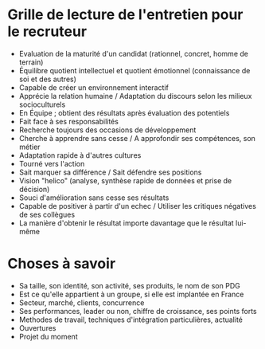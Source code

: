 Grille de lecture de l'entretien pour le recruteur
==================================================

- Evaluation de la maturité d'un candidat (rationnel, concret, homme de
  terrain)
- Équilibre quotient intellectuel et quotient émotionnel (connaissance
  de soi et des autres)
- Capable de créer un environnement interactif
- Apprécie la relation humaine / Adaptation du discours selon les
  milieux socioculturels
- En Équipe ; obtient des résultats après évaluation des potentiels
- Fait face à ses responsabilités
- Recherche toujours des occasions de développement
- Cherche à apprendre sans cesse / A approfondir ses compétences, son
  métier
- Adaptation rapide à d'autres cultures
- Tourné vers l'action
- Sait marquer sa différence / Sait défendre ses positions
- Vision "helico" (analyse, synthèse rapide de données et prise de
  décision)
- Souci d'amélioration sans cesse ses résultats
- Capable de positiver à partir d'un echec / Utiliser les critiques
  négatives de ses collègues
- La manière d'obtenir le résultat importe davantage que le résultat
  lui-même

Choses à savoir
===============

- Sa taille, son identité, son activité, ses produits, le nom de son PDG
- Est ce qu'elle appartient à un groupe, si elle est implantée en France
- Secteur, marché, clients, concurrence
- Ses performances, leader ou non, chiffre de croissance, ses points
  forts
- Methodes de travail, techniques d'intégration particulières,
  actualité
- Ouvertures
- Projet du moment
